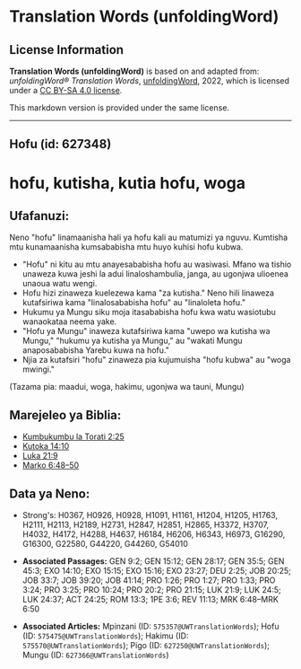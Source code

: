 # Translation Words (unfoldingWord)

## License Information

**Translation Words (unfoldingWord)** is based on and adapted from: _unfoldingWord® Translation Words_, [unfoldingWord](https://unfoldingword.org/utw), 2022, which is licensed under a [CC BY-SA 4.0 license](https://creativecommons.org/licenses/by-sa/4.0/legalcode.en).

This markdown version is provided under the same license.



--------------------------------

## Hofu (id: 627348)

hofu, kutisha, kutia hofu, woga
===============================

Ufafanuzi:
----------

Neno "hofu" linamaanisha hali ya hofu kali au matumizi ya nguvu. Kumtisha mtu kunamaanisha kumsababisha mtu huyo kuhisi hofu kubwa.

* "Hofu" ni kitu au mtu anayesababisha hofu au wasiwasi. Mfano wa tishio unaweza kuwa jeshi la adui linaloshambulia, janga, au ugonjwa ulioenea unaoua watu wengi.
* Hofu hizi zinaweza kuelezewa kama "za kutisha." Neno hili linaweza kutafsiriwa kama "linalosababisha hofu" au "linaloleta hofu."
* Hukumu ya Mungu siku moja itasababisha hofu kwa watu wasiotubu wanaokataa neema yake.
* "Hofu ya Mungu" inaweza kutafsiriwa kama "uwepo wa kutisha wa Mungu," "hukumu ya kutisha ya Mungu," au "wakati Mungu anaposababisha Yarebu kuwa na hofu."
* Njia za kutafsiri "hofu" zinaweza pia kujumuisha "hofu kubwa" au "woga mwingi."

(Tazama pia: maadui, woga, hakimu, ugonjwa wa tauni, Mungu)

Marejeleo ya Biblia:
--------------------

* [Kumbukumbu la Torati 2:25](https://ref.ly/Deut2:25)
* [Kutoka 14:10](https://ref.ly/Exod14:10)
* [Luka 21:9](https://ref.ly/Luke21:9)
* [Marko 6:48–50](https://ref.ly/Mark6:48-Mark6:50)

Data ya Neno:
-------------

* Strong's: H0367, H0926, H0928, H1091, H1161, H1204, H1205, H1763, H2111, H2113, H2189, H2731, H2847, H2851, H2865, H3372, H3707, H4032, H4172, H4288, H4637, H6184, H6206, H6343, H6973, G16290, G16300, G22580, G44220, G44260, G54010

* **Associated Passages:** GEN 9:2; GEN 15:12; GEN 28:17; GEN 35:5; GEN 45:3; EXO 14:10; EXO 15:15; EXO 15:16; EXO 23:27; DEU 2:25; JOB 20:25; JOB 33:7; JOB 39:20; JOB 41:14; PRO 1:26; PRO 1:27; PRO 1:33; PRO 3:24; PRO 3:25; PRO 10:24; PRO 20:2; PRO 21:15; LUK 21:9; LUK 24:5; LUK 24:37; ACT 24:25; ROM 13:3; 1PE 3:6; REV 11:13; MRK 6:48–MRK 6:50
* **Associated Articles:** Mpinzani (ID: `575357@UWTranslationWords`); Hofu (ID: `575475@UWTranslationWords`); Hakimu (ID: `575570@UWTranslationWords`); Pigo (ID: `627250@UWTranslationWords`); Mungu (ID: `627366@UWTranslationWords`)

